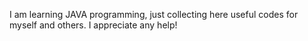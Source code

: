 I am learning JAVA programming, 
just collecting here useful codes for myself and others. 
I appreciate any help!
